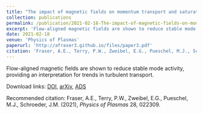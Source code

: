 ```yaml
---
title: "The impact of magnetic fields on momentum transport and saturation of shear-flow instability by stable modes"
collection: publications
permalink: /publication/2021-02-18-The-impact-of-magnetic-fields-on-momentum-transport-and-saturation-of-shear-flow-instability-by-stable-modes
excerpt: 'Flow-aligned magnetic fields are shown to reduce stable mode activity, providing an interpretation for trends in turbulent transport.'
date: 2021-02-18
venue: 'Physics of Plasmas'
paperurl: 'http://afraser3.github.io/files/paper3.pdf'
citation: 'Fraser, A.E., Terry, P.W., Zweibel, E.G., Pueschel, M.J., Schroeder, J.M. (2021), <i>Physics of Plasmas</i> 28, 022309.'
---
```

Flow-aligned magnetic fields are shown to reduce stable mode activity, providing an interpretation for trends in turbulent transport.

Download links: [DOI](https://doi.org/10.1063/5.0034575), [arXiv](https://arxiv.org/abs/2010.11198), [ADS](https://ui.adsabs.harvard.edu/abs/2020arXiv201011198F/abstract)

Recommended citation: Fraser, A.E., Terry, P.W., Zweibel, E.G., Pueschel, M.J., Schroeder, J.M. (2021), <i>Physics of Plasmas</i> 28, 022309.
